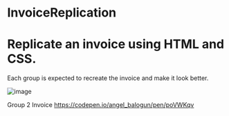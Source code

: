 # InvoiceReplication
# Replicate an invoice using HTML and CSS. 
Each group is expected to recreate the invoice and make it look better.



![image](https://user-images.githubusercontent.com/106031966/191202987-15980776-e650-460c-b305-bb9b5ecf84f4.png)

Group 2 Invoice https://codepen.io/angel_balogun/pen/poVWKqv
